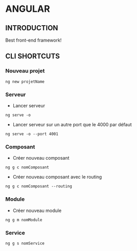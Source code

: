 # ANGULAR
## INTRODUCTION
Best front-end framework!
## CLI SHORTCUTS
### Nouveau projet
```shell
ng new projetName
```
### Serveur
- Lancer serveur
```shell
ng serve -o
```
- Lancer serveur sur un autre port que le 4000 par défaut
```shell
ng serve -o --port 4001
```
### Composant
- Créer nouveau composant
```shell
ng g c nomComposant
```
- Créer nouveau composant avec le routing
```shell
ng g c nomComposant --routing
```
### Module
- Créer nouveau module

```shell
ng g m nomModule
```
### Service
```shell
ng g s nomService
```
